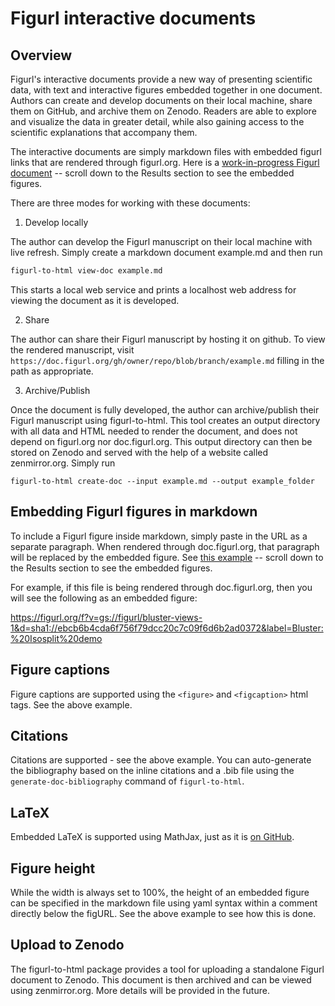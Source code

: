 # Figurl interactive documents

## Overview

Figurl's interactive documents provide a new way of presenting scientific data, with text and interactive figures embedded together in one document. Authors can create and develop documents on their local machine, share them on GitHub, and archive them on Zenodo. Readers are able to explore and visualize the data in greater detail, while also gaining access to the scientific explanations that accompany them.

The interactive documents are simply markdown files with embedded figurl links that are rendered through figurl.org. Here is a [work-in-progress Figurl document](https://doc.figurl.org/gh/dcmnts/isosplit-paper/blob/main/isosplit.md) -- scroll down to the Results section to see the embedded figures.

There are three modes for working with these documents:

1. Develop locally

The author can develop the Figurl manuscript on their local machine with live refresh. Simply create a markdown document example.md and then run

```bash
figurl-to-html view-doc example.md
```

This starts a local web service and prints a localhost web address for viewing the document as it is developed.

2. Share

The author can share their Figurl manuscript by hosting it on github. To view the rendered manuscript, visit `https://doc.figurl.org/gh/owner/repo/blob/branch/example.md` filling in the path as appropriate.

3. Archive/Publish

Once the document is fully developed, the author can archive/publish their Figurl manuscript using figurl-to-html. This tool creates an output directory with all data and HTML needed to render the document, and does not depend on figurl.org nor doc.figurl.org. This output directory can then be stored on Zenodo and served with the help of a website called zenmirror.org. Simply run

```
figurl-to-html create-doc --input example.md --output example_folder
```

## Embedding Figurl figures in markdown

To include a Figurl figure inside markdown, simply paste in the URL as a separate paragraph. When rendered through doc.figurl.org, that paragraph will be replaced by the embedded figure. See [this example](https://github.com/dcmnts/isosplit-paper/blob/main/isosplit.md) -- scroll down to the Results section to see the embedded figures.

For example, if this file is being rendered through doc.figurl.org, then you will see the following as an embedded figure:

https://figurl.org/f?v=gs://figurl/bluster-views-1&d=sha1://ebcb6b4cda6f756f79dcc20c7c09f6d6b2ad0372&label=Bluster:%20Isosplit%20demo

## Figure captions

Figure captions are supported using the `<figure>` and `<figcaption>` html tags. See the above example.

## Citations

Citations are supported - see the above example. You can auto-generate the bibliography based on the inline citations and a .bib file using the `generate-doc-bibliography` command of `figurl-to-html`.

## LaTeX

Embedded LaTeX is supported using MathJax, just as it is [on GitHub](https://docs.github.com/en/get-started/writing-on-github/working-with-advanced-formatting/writing-mathematical-expressions).

## Figure height

While the width is always set to 100%, the height of an embedded figure can be specified in the markdown file using yaml syntax within a comment directly below the figURL. See the above example to see how this is done.

## Upload to Zenodo

The figurl-to-html package provides a tool for uploading a standalone Figurl document to Zenodo. This document is then archived and can be viewed using zenmirror.org. More details will be provided in the future.
